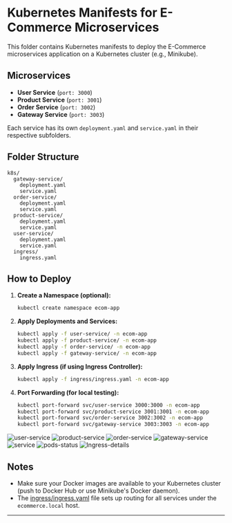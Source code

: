 
# Kubernetes Manifests for E-Commerce Microservices

This folder contains Kubernetes manifests to deploy the E-Commerce microservices application on a Kubernetes cluster (e.g., Minikube).

## Microservices

- **User Service** (`port: 3000`)
- **Product Service** (`port: 3001`)
- **Order Service** (`port: 3002`)
- **Gateway Service** (`port: 3003`)

Each service has its own `deployment.yaml` and `service.yaml` in their respective subfolders.

## Folder Structure

```
k8s/
  gateway-service/
    deployment.yaml
    service.yaml
  order-service/
    deployment.yaml
    service.yaml
  product-service/
    deployment.yaml
    service.yaml
  user-service/
    deployment.yaml
    service.yaml
  ingress/
    ingress.yaml
```

## How to Deploy

1. **Create a Namespace (optional):**
   ```sh
   kubectl create namespace ecom-app
   ```

2. **Apply Deployments and Services:**
   ```sh
   kubectl apply -f user-service/ -n ecom-app
   kubectl apply -f product-service/ -n ecom-app
   kubectl apply -f order-service/ -n ecom-app
   kubectl apply -f gateway-service/ -n ecom-app
   ```

3. **Apply Ingress (if using Ingress Controller):**
   ```sh
   kubectl apply -f ingress/ingress.yaml -n ecom-app
   ```

4. **Port Forwarding (for local testing):**
   ```sh
   kubectl port-forward svc/user-service 3000:3000 -n ecom-app
   kubectl port-forward svc/product-service 3001:3001 -n ecom-app
   kubectl port-forward svc/order-service 3002:3002 -n ecom-app
   kubectl port-forward svc/gateway-service 3003:3003 -n ecom-app
   ```
![user-service](https://github.com/user-attachments/assets/a2a0b3e5-eea7-455f-960e-c5e128cf8585)
![product-service](https://github.com/user-attachments/assets/e963a4c7-d099-4b7f-8645-b42c06e72202)
![order-service](https://github.com/user-attachments/assets/3c298b63-c098-4199-9a8f-587f3ff86c08)
![gateway-service](https://github.com/user-attachments/assets/8f591d2f-9303-4a27-956a-3e5c87c144de)
![service](https://github.com/user-attachments/assets/cfa7621d-0333-4c57-bef5-6099c8e091a4)
![pods-status](https://github.com/user-attachments/assets/6a3576cc-70ce-40d0-8f71-df90a7ca618b)
![Ingress-details](https://github.com/user-attachments/assets/cc7f2f4e-1e47-4091-898c-1d9fe2d1f406)

## Notes

- Make sure your Docker images are available to your Kubernetes cluster (push to Docker Hub or use Minikube's Docker daemon).
- The [ingress/ingress.yaml](ingress/ingress.yaml) file sets up routing for all services under the `ecommerce.local` host.

---
